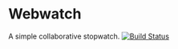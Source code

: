 # Webwatch
A simple collaborative stopwatch.
[![Build Status](https://travis-ci.org/Gellardo/webwatch.svg?branch=master)](https://travis-ci.org/Gellardo/webwatch)
